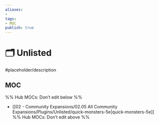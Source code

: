 ```yaml
---
aliases:
- 
tags:
- MOC
publish: true
---
```


# 🗂️ Unlisted

#placeholder/description 

## MOC

%% Hub MOCs: Don’t edit below  %%
-  [[02 - Community Expansions/02.05 All Community Expansions/Plugins/Unlisted/quick-monsters-5e|quick-monsters-5e]]
%% Hub MOCs: Don’t edit above  %%
